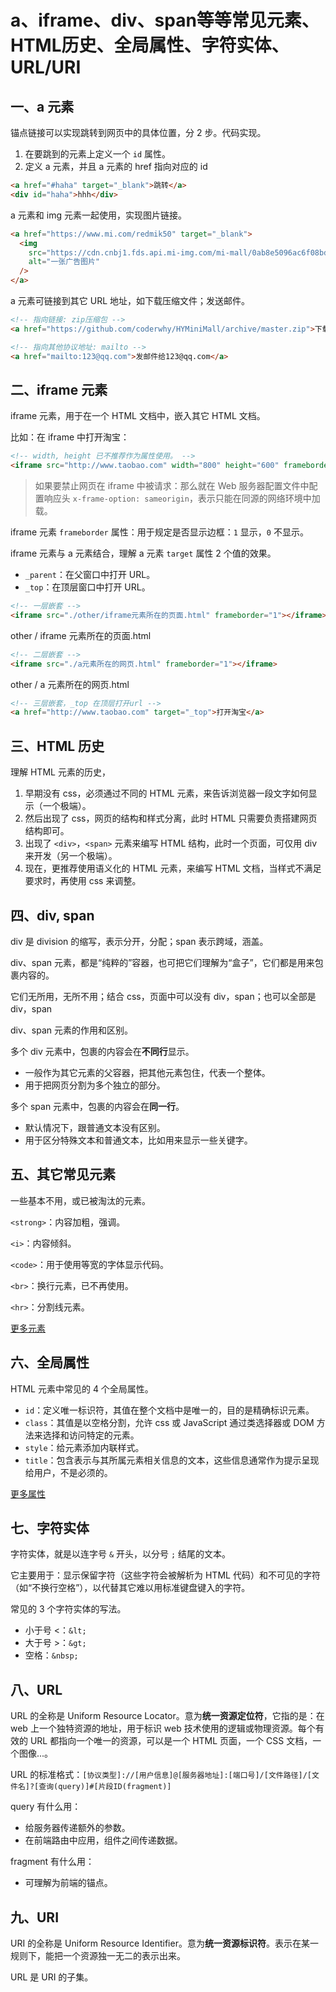 # a、iframe、div、span等等常见元素、HTML历史、全局属性、字符实体、URL/URI

## 一、a 元素

锚点链接可以实现跳转到网页中的具体位置，分 2 步。代码实现。

1. 在要跳到的元素上定义一个 `id` 属性。
2. 定义 a 元素，并且 a 元素的 href 指向对应的 id

```html
<a href="#haha" target="_blank">跳转</a>
<div id="haha">hhh</div>
```

a 元素和 img 元素一起使用，实现图片链接。

```html
<a href="https://www.mi.com/redmik50" target="_blank">
  <img
    src="https://cdn.cnbj1.fds.api.mi-img.com/mi-mall/0ab8e5096ac6f08bd632e4d5a15d1792.jpg?w=632&h=340"
    alt="一张广告图片"
  />
</a>
```

a 元素可链接到其它 URL 地址，如下载压缩文件；发送邮件。

```html
<!-- 指向链接: zip压缩包 -->
<a href="https://github.com/coderwhy/HYMiniMall/archive/master.zip">下载zip包</a>

<!-- 指向其他协议地址: mailto -->
<a href="mailto:123@qq.com">发邮件给123@qq.com</a>
```

## 二、iframe 元素

iframe 元素，用于在一个 HTML 文档中，嵌入其它 HTML 文档。

比如：在 iframe 中打开淘宝：

```html
<!-- width, height 已不推荐作为属性使用。 -->
<iframe src="http://www.taobao.com" width="800" height="600" frameborder="0"></iframe>
```

> 如果要禁止网页在 iframe 中被请求：那么就在 Web 服务器配置文件中配置响应头 `x-frame-option: sameorigin`，表示只能在同源的网络环境中加载。

iframe 元素 `frameborder` 属性：用于规定是否显示边框：`1` 显示，`0` 不显示。

iframe 元素与 a 元素结合，理解 a 元素 `target` 属性 2 个值的效果。

- `_parent`：在父窗口中打开 URL。
- `_top`：在顶层窗口中打开 URL。

```html
<!-- 一层嵌套 -->
<iframe src="./other/iframe元素所在的页面.html" frameborder="1"></iframe>
```

other / iframe 元素所在的页面.html

```html
<!-- 二层嵌套 -->
<iframe src="./a元素所在的网页.html" frameborder="1"></iframe>
```

other / a 元素所在的网页.html

```html
<!-- 三层嵌套，_top 在顶层打开url -->
<a href="http://www.taobao.com" target="_top">打开淘宝</a>
```

## 三、HTML 历史

理解 HTML 元素的历史，

1. 早期没有 css，必须通过不同的 HTML 元素，来告诉浏览器一段文字如何显示（一个极端）。
2. 然后出现了 css，网页的结构和样式分离，此时 HTML 只需要负责搭建网页结构即可。
3. 出现了 `<div>`，`<span>` 元素来编写 HTML 结构，此时一个页面，可仅用 div 来开发（另一个极端）。
4. 现在，更推荐使用语义化的 HTML 元素，来编写 HTML 文档，当样式不满足要求时，再使用 css 来调整。

## 四、div, span

div 是 division 的缩写，表示分开，分配；span 表示跨域，涵盖。

div、span 元素，都是“纯粹的”容器，也可把它们理解为“盒子”，它们都是用来包裹内容的。

它们无所用，无所不用；结合 css，页面中可以没有 div，span；也可以全部是 div，span

div、span 元素的作用和区别。

多个 div 元素中，包裹的内容会在**不同行**显示。

- 一般作为其它元素的父容器，把其他元素包住，代表一个整体。
- 用于把网页分割为多个独立的部分。

多个 span 元素中，包裹的内容会在**同一行**。

- 默认情况下，跟普通文本没有区别。
- 用于区分特殊文本和普通文本，比如用来显示一些关键字。

## 五、其它常见元素

一些基本不用，或已被淘汰的元素。

`<strong>`：内容加粗，强调。

`<i>`：内容倾斜。

`<code>`：用于使用等宽的字体显示代码。

`<br>`：换行元素，已不再使用。

`<hr>`：分割线元素。

[更多元素](https://developer.mozilla.org/zh-CN/docs/Web/HTML/Element)

## 六、全局属性

HTML 元素中常见的 4 个全局属性。

- `id`：定义唯一标识符，其值在整个文档中是唯一的，目的是精确标识元素。
- `class`：其值是以空格分割，允许 css 或 JavaScript 通过类选择器或 DOM 方法来选择和访问特定的元素。
- `style`：给元素添加内联样式。
- `title`：包含表示与其所属元素相关信息的文本，这些信息通常作为提示呈现给用户，不是必须的。

[更多属性](https://developer.mozilla.org/zh-CN/docs/Web/HTML/Global_attributes)

## 七、字符实体

字符实体，就是以连字号 `&` 开头，以分号 `;` 结尾的文本。

它主要用于：显示保留字符（这些字符会被解析为 HTML 代码）和不可见的字符（如“不换行空格”），以代替其它难以用标准键盘键入的字符。

常见的 3 个字符实体的写法。

- 小于号 <：`&lt;`
- 大于号 >：`&gt;`
- 空格：`&nbsp;`

## 八、URL

URL 的全称是 Uniform Resource Locator。意为**统一资源定位符**，它指的是：在 web 上一个独特资源的地址，用于标识 web 技术使用的逻辑或物理资源。每个有效的 URL 都指向一个唯一的资源，可以是一个 HTML 页面，一个 CSS 文档，一个图像...。

URL 的标准格式：`[协议类型]://[用户信息]@[服务器地址]:[端口号]/[文件路径]/[文件名]?[查询(query)]#[片段ID(fragment)]`

query 有什么用：

- 给服务器传递额外的参数。
- 在前端路由中应用，组件之间传递数据。

fragment 有什么用：

- 可理解为前端的锚点。

## 九、URI

URI 的全称是 Uniform Resource Identifier。意为**统一资源标识符**。表示在某一规则下，能把一个资源独一无二的表示出来。

URL 是 URI 的子集。
